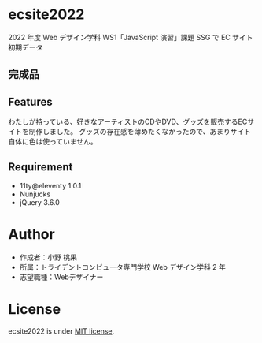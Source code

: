 # ecsite2022

<!-- 初期データは削除します。 -->

2022 年度 Web デザイン学科 WS1「JavaScript 演習」課題 SSG で EC サイト初期データ

## 完成品

<!-- 完成後、ここにURLを貼ってください。-->

## Features

わたしが持っている、好きなアーティストのCDやDVD、グッズを販売するECサイトを制作しました。
グッズの存在感を薄めたくなかったので、あまりサイト自体に色は使っていません。

## Requirement

- 11ty@eleventy 1.0.1
- Nunjucks
- jQuery 3.6.0

# Author

- 作成者：小野 桃果
- 所属：トライデントコンピュータ専門学校 Web デザイン学科 2 年
- 志望職種：Webデザイナー

# License

ecsite2022 is under [MIT license](https://en.wikipedia.org/wiki/MIT_License).
